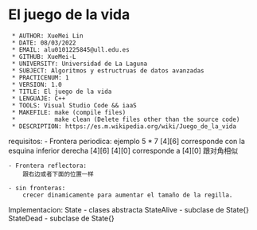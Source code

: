 # El juego de la vida

```
 * AUTHOR: XueMei Lin
 * DATE: 08/03/2022
 * EMAIL: alu0101225845@ull.edu.es
 * GITHUB: XueMei-L
 * UNIVERSITY: Universidad de La Laguna
 * SUBJECT: Algoritmos y estructruas de datos avanzadas
 * PRACTICENUM: 1
 * VERSION: 1.0
 * TITLE: El juego de la vida
 * LENGUAJE: C++
 * TOOLS: Visual Studio Code && iaaS
 * MAKEFILE: make (compile files) 
 *           make clean (Delete files other than the source code)
 * DESCRIPTION: https://es.m.wikipedia.org/wiki/Juego_de_la_vida
```

requisitos:
    - Frontera periodica:
        ejemplo 5 * 7
        [4][6] corresponde con la esquina inferior derecha [4][6]
        [4][0] corresponde a [4][0]
        跟对角相似

    - Frontera reflectora:
        跟右边或者下面的位置一样

    - sin fronteras:
        crecer dinamicamente para aumentar el tamaño de la regilla.
    
Implementacion:
    State - clases abstracta
        StateAlive - subclase de State{}
        StateDead - subclase de State{}
    
